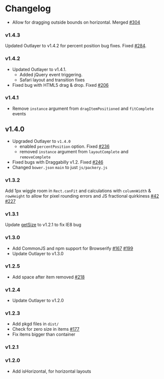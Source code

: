 # Changelog

+ Allow for dragging outside bounds on horizontal. Merged [#304](https://github.com/metafizzy/packery/pull/304)

### v1.4.3

Updated Outlayer to v1.4.2 for percent position bug fixes. Fixed [#284](https://github.com/metafizzy/packery/issues/284).

### v1.4.2

+ Updated Outlayer to v1.4.1.
  - Added jQuery event triggering.
  - Safari layout and transition fixes
+ Fixed bug with HTML5 drag & drop. Fixed [#206](https://github.com/metafizzy/packery/issues/206)

### v1.4.1

+ Remove `instance` argument from `dragItemPositioned` and `fitComplete` events

## v1.4.0

+ Upgraded Outlayer to `v1.4.0`
  - enabled `percentPosition` option. Fixed [#236](https://github.com/metafizzy/packery/issues/236)
  - removed `instance` argument from `layoutComplete` and `removeComplete`
+ Fixed bugs with Draggabilly v1.2. Fixed [#246](https://github.com/metafizzy/packery/issues/246)
+ Changed `bower.json` `main` to just `js/packery.js`

### v1.3.2

Add 1px wiggle room in `Rect.canFit` and calculations with `columnWidth` & `rowHeight` to allow for pixel rounding errors and JS fractional quirkiness [#42](https://github.com/metafizzy/packery/issues/42) [#227](https://github.com/metafizzy/packery/issues/227)

### v1.3.1

Update [getSize](https://github.com/desandro/get-size) to v1.2.1 to fix IE8 bug

### v1.3.0

+ Add CommonJS and npm support for Browserify [#167](https://github.com/metafizzy/packery/pull/167) [#199](https://github.com/metafizzy/packery/issues/199)
+ Update Outlayer to v1.3.0

### v1.2.5

+ Add space after item removed [#218](https://github.com/metafizzy/packery/issues/218)

### v1.2.4

+ Update Outlayer to v1.2.0

### v1.2.3

+ Add pkgd files in `dist/`
+ Check for zero size in items [#177](https://github.com/metafizzy/packery/issues/218)
+ Fix items bigger than container

### v1.2.1

### v1.2.0

+ Add isHorizontal, for horizontal layouts
